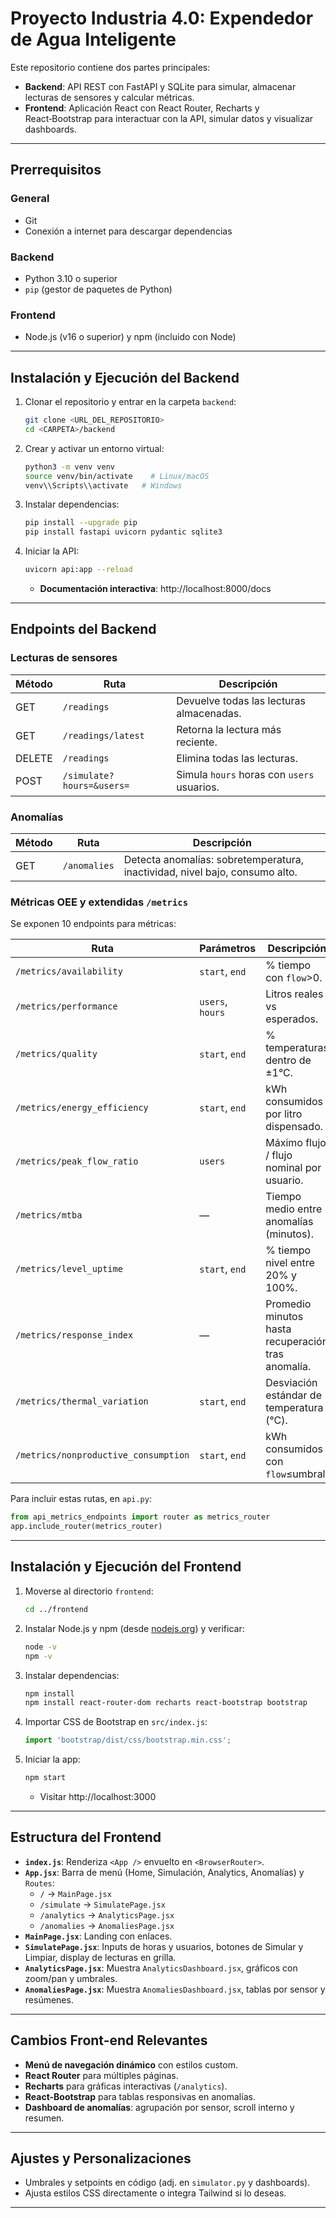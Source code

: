 # Proyecto Industria 4.0: Expendedor de Agua Inteligente

Este repositorio contiene dos partes principales:

- **Backend**: API REST con FastAPI y SQLite para simular, almacenar lecturas de sensores y calcular métricas.
- **Frontend**: Aplicación React con React Router, Recharts y React‑Bootstrap para interactuar con la API, simular datos y visualizar dashboards.

---

## Prerrequisitos

### General

- Git
- Conexión a internet para descargar dependencias

### Backend

- Python 3.10 o superior
- `pip` (gestor de paquetes de Python)

### Frontend

- Node.js (v16 o superior) y npm (incluido con Node)

---

## Instalación y Ejecución del Backend

1. Clonar el repositorio y entrar en la carpeta `backend`:
   ```bash
   git clone <URL_DEL_REPOSITORIO>
   cd <CARPETA>/backend
   ```
2. Crear y activar un entorno virtual:
   ```bash
   python3 -m venv venv
   source venv/bin/activate    # Linux/macOS
   venv\\Scripts\\activate   # Windows
   ```
3. Instalar dependencias:
   ```bash
   pip install --upgrade pip
   pip install fastapi uvicorn pydantic sqlite3
   ```
4. Iniciar la API:
   ```bash
   uvicorn api:app --reload
   ```
   - **Documentación interactiva**: http://localhost:8000/docs

---

## Endpoints del Backend

### Lecturas de sensores

| Método | Ruta                    | Descripción                                        |
| ------ | ----------------------- | -------------------------------------------------- |
| GET    | `/readings`             | Devuelve todas las lecturas almacenadas.           |
| GET    | `/readings/latest`      | Retorna la lectura más reciente.                   |
| DELETE | `/readings`             | Elimina todas las lecturas.                        |
| POST   | `/simulate?hours=&users=` | Simula `hours` horas con `users` usuarios.          |

### Anomalías

| Método | Ruta           | Descripción                                                    |
| ------ | -------------- | -------------------------------------------------------------- |
| GET    | `/anomalies`   | Detecta anomalías: sobretemperatura, inactividad, nivel bajo, consumo alto. |

### Métricas OEE y extendidas `/metrics`

Se exponen 10 endpoints para métricas:

| Ruta                          | Parámetros                          | Descripción                                                        |
| ----------------------------- | ---------------------------------- | ------------------------------------------------------------------ |
| `/metrics/availability`       | `start`, `end`                     | % tiempo con `flow`>0.                                             |
| `/metrics/performance`        | `users`, `hours`                   | Litros reales vs esperados.                                        |
| `/metrics/quality`            | `start`, `end`                     | % temperaturas dentro de ±1°C.                                      |
| `/metrics/energy_efficiency`  | `start`, `end`                     | kWh consumidos por litro dispensado.                               |
| `/metrics/peak_flow_ratio`    | `users`                            | Máximo flujo / flujo nominal por usuario.                          |
| `/metrics/mtba`               | —                                  | Tiempo medio entre anomalías (minutos).                            |
| `/metrics/level_uptime`       | `start`, `end`                     | % tiempo nivel entre 20% y 100%.                                   |
| `/metrics/response_index`     | —                                  | Promedio minutos hasta recuperación tras anomalía.                 |
| `/metrics/thermal_variation`  | `start`, `end`                     | Desviación estándar de temperatura (°C).                           |
| `/metrics/nonproductive_consumption` | `start`, `end`             | kWh consumidos con `flow`≤umbral.                                  |

Para incluir estas rutas, en `api.py`:
```python
from api_metrics_endpoints import router as metrics_router
app.include_router(metrics_router)
```

---

## Instalación y Ejecución del Frontend

1. Moverse al directorio `frontend`:
   ```bash
   cd ../frontend
   ```
2. Instalar Node.js y npm (desde [nodejs.org](https://nodejs.org/)) y verificar:
   ```bash
   node -v
   npm -v
   ```
3. Instalar dependencias:
   ```bash
   npm install
   npm install react-router-dom recharts react-bootstrap bootstrap
   ```
4. Importar CSS de Bootstrap en `src/index.js`:
   ```js
   import 'bootstrap/dist/css/bootstrap.min.css';
   ```
5. Iniciar la app:
   ```bash
   npm start
   ```
   - Visitar http://localhost:3000

---

## Estructura del Frontend

- **`index.js`**: Renderiza `<App />` envuelto en `<BrowserRouter>`.
- **`App.jsx`**: Barra de menú (Home, Simulación, Analytics, Anomalías) y `Routes`:
  - `/` → `MainPage.jsx`
  - `/simulate` → `SimulatePage.jsx`
  - `/analytics` → `AnalyticsPage.jsx`
  - `/anomalies` → `AnomaliesPage.jsx`
- **`MainPage.jsx`**: Landing con enlaces.
- **`SimulatePage.jsx`**: Inputs de horas y usuarios, botones de Simular y Limpiar, display de lecturas en grilla.
- **`AnalyticsPage.jsx`**: Muestra `AnalyticsDashboard.jsx`, gráficos con zoom/pan y umbrales.
- **`AnomaliesPage.jsx`**: Muestra `AnomaliesDashboard.jsx`, tablas por sensor y resúmenes.

---

## Cambios Front-end Relevantes

- **Menú de navegación dinámico** con estilos custom.
- **React Router** para múltiples páginas.
- **Recharts** para gráficas interactivas (`/analytics`).
- **React-Bootstrap** para tablas responsivas en anomalías.
- **Dashboard de anomalías**: agrupación por sensor, scroll interno y resumen.

---

## Ajustes y Personalizaciones

- Umbrales y setpoints en código (adj. en `simulator.py` y dashboards).
- Ajusta estilos CSS directamente o integra Tailwind si lo deseas.

---
